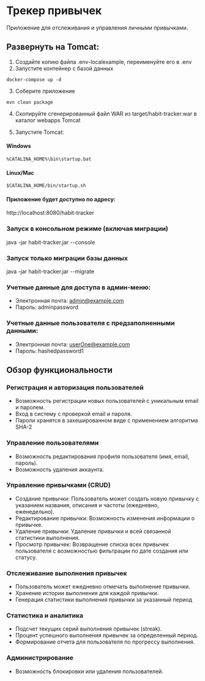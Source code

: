 # Трекер привычек

Приложение для отслеживания и управления личными привычками.

## Развернуть на Tomcat:

1. Создайте копию файла .env-localexample, переименуйте его в .env
2. Запустите контейнер с базой данных

```console
docker-compose up -d
```

3. Соберите приложение

```console
mvn clean package
```

4. Скопируйте сгенерированный файл WAR из target/habit-tracker.war в каталог webapps Tomcat

5. Запустите Tomcat:

#### Windows

``` console
%CATALINA_HOME%\bin\startup.bat
```

#### Linux/Mac

``` console
$CATALINA_HOME/bin/startup.sh
```

#### Приложение будет доступно по адресу:

http://localhost:8080/habit-tracker

### Запуск в консольном режиме (включая миграции)

java -jar habit-tracker.jar --console

### Запуск только миграции базы данных

java -jar habit-tracker.jar --migrate

### Учетные данные для доступа в админ-меню:

- Электронная почта: admin@example.com
- Пароль: adminpassword

### Учетные данные пользователя с предзаполненными данными:

- Электронная почта: userOne@example.com
- Пароль: hashedpassword1

## Обзор функциональности

### Регистрация и авторизация пользователей

* Возможность регистрации новых пользователей с уникальным email и паролем.
* Вход в систему с проверкой email и пароля.
* Пароли хранятся в захешированном виде с применением алгоритма SHA-2

### Управление пользователями

* Возможность редактирования профиля пользователя (имя, email, пароль).
* Возможность удаления аккаунта.

### Управление привычками (CRUD)

* Создание привычки: Пользователь может создать новую привычку с указанием названия, описания и частоты (ежедневно,
  еженедельно).
* Редактирование привычки: Возможность изменения информации о привычке.
* Удаление привычки: Удаление привычки и всей связанной статистики выполнения.
* Просмотр привычек: Возвращение списка всех привычек пользователя с возможностью фильтрации по дате создания или
  статусу.

### Отслеживание выполнения привычек

* Пользователь может ежедневно отмечать выполнение привычки.
* Хранение истории выполнения для каждой привычки.
* Генерация статистики выполнения привычки за указанный период

### Статистика и аналитика

* Подсчет текущих серий выполнения привычек (streak).
* Процент успешного выполнения привычек за определенный период.
* Формирование отчета для пользователя по прогрессу выполнения.

### Администрирование

* Возможность блокировки или удаления пользователей.


